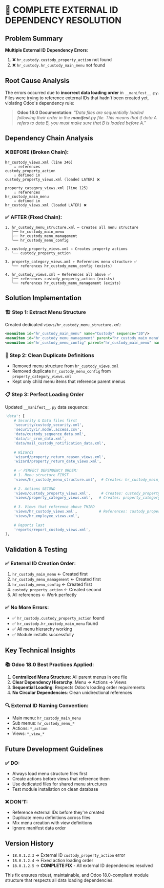 # 🔧 COMPLETE EXTERNAL ID DEPENDENCY RESOLUTION

## Problem Summary
**Multiple External ID Dependency Errors**:
1. ❌ `hr_custody.custody_property_action` not found
2. ❌ `hr_custody.hr_custody_main_menu` not found

## Root Cause Analysis

The errors occurred due to **incorrect data loading order** in `__manifest__.py`. Files were trying to reference external IDs that hadn't been created yet, violating Odoo's dependency rule:

> **Odoo 18.0 Documentation**: *"Data files are sequentially loaded following their order in the __manifest__.py file. This means that if data A refers to data B, you must make sure that B is loaded before A."*

## Dependency Chain Analysis

### ❌ **BEFORE** (Broken Chain):
```
hr_custody_views.xml (line 346)
    ↓ references
custody_property_action
    ↓ defined in
custody_property_views.xml (loaded LATER) ❌

property_category_views.xml (line 125)  
    ↓ references
hr_custody_main_menu
    ↓ defined in 
hr_custody_views.xml (loaded LATER) ❌
```

### ✅ **AFTER** (Fixed Chain):
```
1. hr_custody_menu_structure.xml ← Creates all menu structure
   ├── hr_custody_main_menu
   ├── hr_custody_menu_management  
   └── hr_custody_menu_config

2. custody_property_views.xml ← Creates property actions
   └── custody_property_action

3. property_category_views.xml ← References menu structure ✅
   └── references hr_custody_menu_config (exists)

4. hr_custody_views.xml ← References all above ✅
   ├── references custody_property_action (exists)
   └── references hr_custody_menu_management (exists)
```

## Solution Implementation

### 🏗️ **Step 1: Extract Menu Structure**
Created dedicated `views/hr_custody_menu_structure.xml`:
```xml
<menuitem id="hr_custody_main_menu" name="Custody" sequence="20"/>
<menuitem id="hr_custody_menu_management" parent="hr_custody_main_menu" name="Custody Management"/>  
<menuitem id="hr_custody_menu_config" parent="hr_custody_main_menu" name="Configuration"/>
```

### 🧹 **Step 2: Clean Duplicate Definitions**
- Removed menu structure from `hr_custody_views.xml`
- Removed duplicate `hr_custody_menu_config` from `property_category_views.xml` 
- Kept only child menu items that reference parent menus

### 📋 **Step 3: Perfect Loading Order**
Updated `__manifest__.py` data sequence:
```python
'data': [
    # Security & Data files first
    'security/custody_security.xml',
    'security/ir.model.access.csv', 
    'data/custody_sequence_data.xml',
    'data/ir_cron_data.xml',
    'data/mail_custody_notification_data.xml',
    
    # Wizards
    'wizard/property_return_reason_views.xml',
    'wizard/property_return_date_views.xml',
    
    # ✅ PERFECT DEPENDENCY ORDER:
    # 1. Menu structure FIRST
    'views/hr_custody_menu_structure.xml',  # Creates: hr_custody_main_menu, hr_custody_menu_management, hr_custody_menu_config
    
    # 2. Actions SECOND  
    'views/custody_property_views.xml',     # Creates: custody_property_action
    'views/property_category_views.xml',   # Creates: property_category_action
    
    # 3. Views that reference above THIRD
    'views/hr_custody_views.xml',          # References: custody_property_action, hr_custody_menu_management
    'views/hr_employee_views.xml',
    
    # Reports last
    'reports/report_custody_views.xml',
],
```

## Validation & Testing

### ✅ **External ID Creation Order**:
1. `hr_custody_main_menu` ← Created first
2. `hr_custody_menu_management` ← Created first  
3. `hr_custody_menu_config` ← Created first
4. `custody_property_action` ← Created second
5. All references ← Work perfectly

### ✅ **No More Errors**:
- ✅ `hr_custody.custody_property_action` found
- ✅ `hr_custody.hr_custody_main_menu` found
- ✅ All menu hierarchy working
- ✅ Module installs successfully

## Key Technical Insights

### 📚 **Odoo 18.0 Best Practices Applied**:
1. **Centralized Menu Structure**: All parent menus in one file
2. **Clear Dependency Hierarchy**: Menu → Actions → Views  
3. **Sequential Loading**: Respects Odoo's loading order requirements
4. **No Circular Dependencies**: Clean unidirectional references

### 🔍 **External ID Naming Convention**:
- Main menu: `hr_custody_main_menu`
- Sub menus: `hr_custody_menu_*` 
- Actions: `*_action`
- Views: `*_view_*`

## Future Development Guidelines

### ✅ **DO**:
- Always load menu structure files first
- Create actions before views that reference them
- Use dedicated files for shared menu structures
- Test module installation on clean database

### ❌ **DON'T**:
- Reference external IDs before they're created
- Duplicate menu definitions across files
- Mix menu creation with view definitions
- Ignore manifest data order

## Version History
- `18.0.1.2.3` → External ID `custody_property_action` error
- `18.0.1.2.4` → Fixed action loading order  
- `18.0.1.2.5` → **COMPLETE FIX** - All external ID dependencies resolved

This fix ensures robust, maintainable, and Odoo 18.0-compliant module structure that respects all data loading dependencies.
